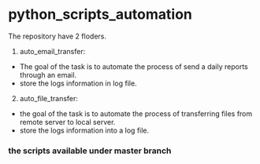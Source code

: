# python_scripts_automation

The repository have 2 floders.
1. auto_email_transfer:
  - The goal of the task is to automate the process of send a daily reports through an email.
  - store the logs information in log file.
2. auto_file_transfer:
  - the goal of the task is to automate the process of transferring files from remote server to local server.
  - store the logs information into a log file.

### the scripts available under master branch
